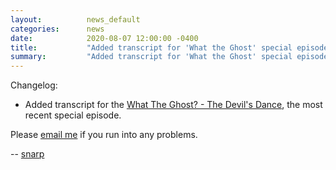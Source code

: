 ```yaml
---
layout:          news_default
categories:      news
date:            2020-08-07 12:00:00 -0400
title:           "Added transcript for 'What the Ghost' special episode"
summary:         "Added transcript for 'What the Ghost' special episode"
---
```


Changelog:

* Added transcript for the [What The Ghost? - The Devil's Dance]({{site.baseurl}}/special/17603-whattheghost.html), the most recent special episode.

Please [email me](mailto:snarp@snarp.work) if you run into any problems.

-- [snarp](http://snarp.tumblr.com/)
